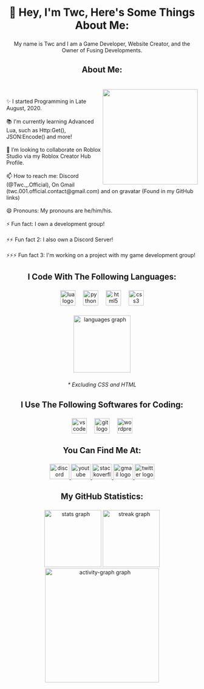 <h1 align="center">👋 Hey, I'm Twc, Here's Some Things About Me:</h1>

###

<p align="center">My name is Twc and I am a Game Developer, Website Creator, and the Owner of Fusing Developments.</p>

###

<h2 align="center">About Me:</h2>

###

<br clear="both">

<img align="right" height="250" src="https://gravatar.com/avatar/a602af2ffeab5104168483d6039c37ae?size=256"  />

###

<p align="left">✨ I started Programming in Late August, 2020.<br><br>📚 I'm currently learning Advanced Lua, such as Http:Get(), JSON:Encode() and more!<br><br>💞️ I’m looking to collaborate on Roblox Studio via my Roblox Creator Hub Profile.<br><br>📫 How to reach me: Discord (@Twc._.Official), On Gmail (twc.001.official.contact@gmail.com) and on gravatar (Found in my GitHub links)<br><br>😄 Pronouns: My pronouns are he/him/his.<br><br>⚡ Fun fact: I own a development group!<br><br>⚡⚡ Fun fact 2: I also own a Discord Server!<br><br>⚡⚡⚡ Fun fact 3: I'm working on a project with my game development group!</p>

###

<h2 align="center">I Code With The Following Languages:</h2>

###

<div align="center">
  <img src="https://cdn.jsdelivr.net/gh/devicons/devicon/icons/lua/lua-original.svg" height="40" alt="lua logo"  />
  <img width="12" />
  <img src="https://cdn.jsdelivr.net/gh/devicons/devicon/icons/python/python-original.svg" height="40" alt="python logo"  />
  <img width="12" />
  <img src="https://cdn.jsdelivr.net/gh/devicons/devicon/icons/html5/html5-original.svg" height="40" alt="html5 logo"  />
  <img width="12" />
  <img src="https://cdn.jsdelivr.net/gh/devicons/devicon/icons/css3/css3-original.svg" height="40" alt="css3 logo"  />
</div>

###

<div align="center">
  <img src="https://github-readme-stats.vercel.app/api/top-langs?username=Twc-Official&locale=en&hide_title=false&layout=compact&card_width=320&langs_count=5&theme=github_dark&hide_border=false&order=2" height="150" alt="languages graph"  />
</div>

###

<h6 align="center">* Excluding CSS and HTML</h6>

###

<h2 align="center">I Use The Following Softwares for Coding:</h2>

###

<div align="center">
  <img src="https://cdn.jsdelivr.net/gh/devicons/devicon/icons/vscode/vscode-original.svg" height="40" alt="vscode logo"  />
  <img width="12" />
  <img src="https://cdn.jsdelivr.net/gh/devicons/devicon/icons/git/git-original.svg" height="40" alt="git logo"  />
  <img width="12" />
  <img src="https://cdn.jsdelivr.net/gh/devicons/devicon/icons/wordpress/wordpress-plain.svg" height="40" alt="wordpress logo"  />
</div>

###

<h2 align="center">You Can Find Me At:</h2>

###

<div align="center">
  <a href="https://discord.com/invite/dxKgwmuHbs" target="_blank">
    <img src="https://raw.githubusercontent.com/maurodesouza/profile-readme-generator/master/src/assets/icons/social/discord/default.svg" width="52" height="40" alt="discord logo"  />
  </a>
  <a href="https://www.youtube.com/@Twc._.official_YT" target="_blank">
    <img src="https://raw.githubusercontent.com/maurodesouza/profile-readme-generator/master/src/assets/icons/social/youtube/default.svg" width="52" height="40" alt="youtube logo"  />
  </a>
  <a href="https://stackoverflow.com/users/23963445/twc" target="_blank">
    <img src="https://raw.githubusercontent.com/maurodesouza/profile-readme-generator/master/src/assets/icons/social/stackoverflow/default.svg" width="52" height="40" alt="stackoverflow logo"  />
  </a>
  <a href="mailto:twc.001.official.contact@gmail.com" target="_blank">
    <img src="https://raw.githubusercontent.com/maurodesouza/profile-readme-generator/master/src/assets/icons/social/gmail/default.svg" width="52" height="40" alt="gmail logo"  />
  </a>
  <a href="https://x.com/Twc_Official_X" target="_blank">
    <img src="https://raw.githubusercontent.com/maurodesouza/profile-readme-generator/master/src/assets/icons/social/twitter/default.svg" width="52" height="40" alt="twitter logo"  />
  </a>
</div>

###

<h2 align="center">My GitHub Statistics:</h2>

###

<div align="center">
  <img src="https://github-readme-stats.vercel.app/api?username=Twc-Official&hide_title=false&hide_rank=false&show_icons=true&include_all_commits=true&count_private=true&disable_animations=false&theme=github_dark&locale=en&hide_border=false&order=1" height="150" alt="stats graph"  />
  <img src="https://streak-stats.demolab.com?user=Twc-Official&locale=en&mode=daily&theme=github_dark&hide_border=false&border_radius=5&order=3" height="150" alt="streak graph"  />
  <img src="https://github-readme-activity-graph.vercel.app/graph?username=Twc-Official&radius=16&theme=github-dark&area=true&order=5" height="300" alt="activity-graph graph"  />
</div>

###

